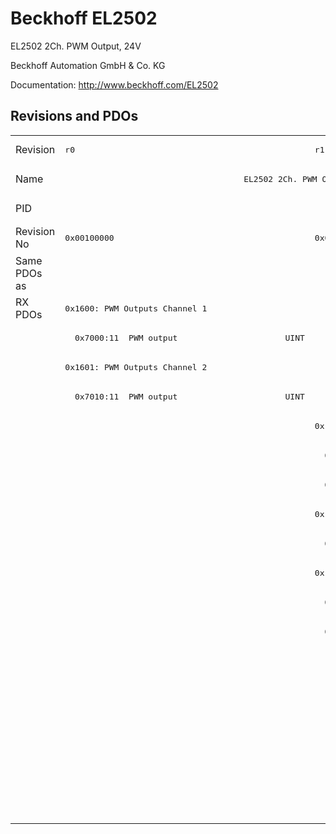 # Beckhoff EL2502

EL2502 2Ch. PWM Output, 24V

Beckhoff Automation GmbH & Co. KG

Documentation: <a href="http://www.beckhoff.com/EL2502">http://www.beckhoff.com/EL2502</a>

## Revisions and PDOs
<table>
<tr >
<td class="first">Revision</td>
<td ><pre>r0</pre></td>
<td ><pre>r1</pre></td>
<td ><pre>r2</pre></td>
<td ><pre>r3</pre></td>
<td ><pre>r4</pre></td>
<td ><pre>r5</pre></td>
<td ><pre>r6</pre></td>
<td ><pre>r7</pre></td>
<td ><pre>r8</pre></td>
<td ><pre>r9</pre></td>
<td ><pre>r10</pre></td>
</tr>
<tr >
<td class="first">Name</td>
<td  colspan=3 align="center"><pre>EL2502 2Ch. PWM Output, 24V</pre></td>
<td  colspan=8 align="center"><pre>EL2502 2Ch. PWM output, 24V</pre></td>
</tr>
<tr >
<td class="first">PID</td>
<td  colspan=11 align="center"><pre>0x09c63052</pre></td>
</tr>
<tr >
<td class="first">Revision No</td>
<td ><pre>0x00100000</pre></td>
<td ><pre>0x00110000</pre></td>
<td ><pre>0x00120000</pre></td>
<td ><pre>0x00130000</pre></td>
<td ><pre>0x00140000</pre></td>
<td ><pre>0x00150000</pre></td>
<td ><pre>0x00160000</pre></td>
<td ><pre>0x00170000</pre></td>
<td ><pre>0x00180000</pre></td>
<td ><pre>0x00190000</pre></td>
<td ><pre>0x001a0000</pre></td>
</tr>
<tr >
<td class="first">Same PDOs as</td>
<td  colspan=5 align="center"></td>
<td  colspan=3 align="center"><pre><a href="EJ2502">EJ2502 r7</a></pre></td>
<td ></td>
<td  colspan=2 align="center"><pre><a href="EJ2502">EJ2502 r8</a><br/><a href="EL2502-0005">EL2502-0005 r0</a></pre></td>
</tr>
<tr class="rxpdo pdosection">
<td class="first" rowspan=18 valign=top>RX PDOs</td>
<td colspan=11 align="left"><pre>0x1600: PWM Outputs Channel 1</pre></td>
<td></td>
</tr>
<tr class="rxpdo">
<td class="first" colspan=11 align="left"><pre>  0x7000:11  PWM output                      UINT</pre></td>
</tr>
<tr class="rxpdo pdosection">
<td class="first"><pre>0x1601: PWM Outputs Channel 2</pre></td>
<td  colspan=2 align="left"></td>
<td  colspan=8 align="left"><pre>0x1601: PWM Outputs Channel 2</pre></td>
</tr>
<tr class="rxpdo">
<td class="first"><pre>  0x7010:11  PWM output                      UINT</pre></td>
<td  colspan=2 align="left"></td>
<td  colspan=8 align="left"><pre>  0x7010:11  PWM output                      UINT</pre></td>
</tr>
<tr class="rxpdo pdosection">
<td class="first"></td>
<td  colspan=10 align="left"><pre>0x1602: PWM Outputs Channel 1</pre></td>
</tr>
<tr class="rxpdo">
<td class="first"></td>
<td  colspan=10 align="left"><pre>  0x7000:11  PWM output                      UINT</pre></td>
</tr>
<tr class="rxpdo">
<td class="first"></td>
<td  colspan=10 align="left"><pre>  0x7000:12  PWM period                      UINT</pre></td>
</tr>
<tr class="rxpdo pdosection">
<td class="first"></td>
<td  colspan=2 align="left"><pre>0x1601: PWM Outputs Channel 2</pre></td>
<td  colspan=8 align="left"></td>
</tr>
<tr class="rxpdo">
<td class="first"></td>
<td  colspan=2 align="left"><pre>  0x7010:11  PWM output                      UINT</pre></td>
<td  colspan=8 align="left"></td>
</tr>
<tr class="rxpdo pdosection">
<td class="first"></td>
<td  colspan=10 align="left"><pre>0x1603: PWM Outputs Channel 2</pre></td>
</tr>
<tr class="rxpdo">
<td class="first"></td>
<td  colspan=10 align="left"><pre>  0x7010:11  PWM output                      UINT</pre></td>
</tr>
<tr class="rxpdo">
<td class="first"></td>
<td  colspan=10 align="left"><pre>  0x7010:12  PWM period                      UINT</pre></td>
</tr>
<tr class="rxpdo pdosection">
<td class="first" colspan=5 align="left"></td>
<td  colspan=6 align="left"><pre>0x1604: PWM Outputs Channel 1</pre></td>
</tr>
<tr class="rxpdo">
<td class="first" colspan=5 align="left"></td>
<td  colspan=6 align="left"><pre>  0x7000:11  PWM output                      UINT</pre></td>
</tr>
<tr class="rxpdo">
<td class="first" colspan=5 align="left"></td>
<td  colspan=6 align="left"><pre>  0x7000:13  PWM period 1Hz                  UDINT</pre></td>
</tr>
<tr class="rxpdo pdosection">
<td class="first" colspan=5 align="left"></td>
<td  colspan=6 align="left"><pre>0x1605: PWM Outputs Channel 2</pre></td>
</tr>
<tr class="rxpdo">
<td class="first" colspan=5 align="left"></td>
<td  colspan=6 align="left"><pre>  0x7010:11  PWM output                      UINT</pre></td>
</tr>
<tr class="rxpdo">
<td class="first" colspan=5 align="left"></td>
<td  colspan=6 align="left"><pre>  0x7010:13  PWM period 1Hz                  UDINT</pre></td>
</tr>
</table>
